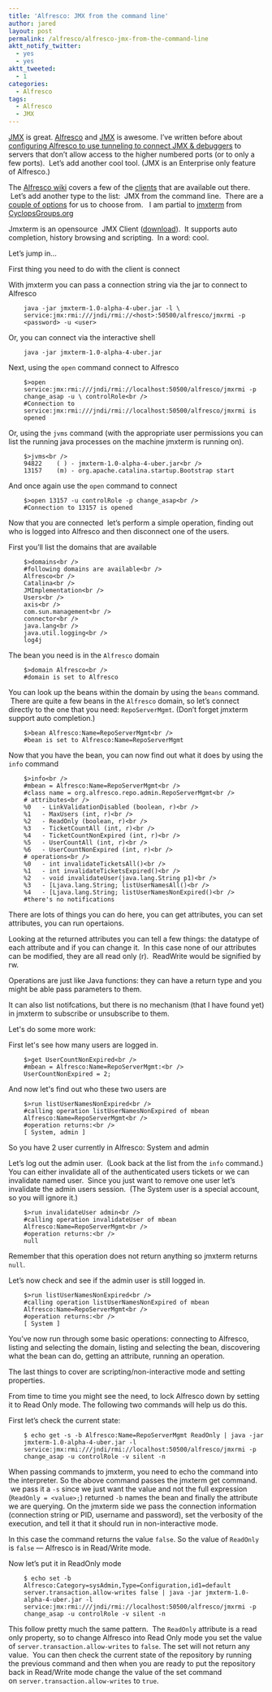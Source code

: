 ```yaml
---
title: 'Alfresco: JMX from the command line'
author: jared
layout: post
permalink: /alfresco/alfresco-jmx-from-the-command-line
aktt_notify_twitter:
  - yes
  - yes
aktt_tweeted:
  - 1
categories:
  - Alfresco
tags:
  - Alfresco
  - JMX
---
```

[JMX][1] is great. [Alfresco][2] and [JMX][3] is awesome. I&#8217;ve written before about [configuring Alfresco to use tunneling to connect JMX & debuggers][4] to servers that don&#8217;t allow access to the higher numbered ports (or to only a few ports).  Let&#8217;s add another cool tool. (JMX is an Enterprise only feature of Alfresco.)

The [Alfresco wiki][5] covers a few of the [clients][6] that are available out there.  Let&#8217;s add another type to the list:  JMX from the command line.  There are a [couple of options][7] for us to choose from.   I am partial to j[mxterm][8] from [CyclopsGroups.org][9]

Jmxterm is an opensource  JMX Client ([download][10]).  It supports auto completion, history browsing and scripting.  In a word: cool.

Let&#8217;s jump in&#8230;

First thing you need to do with the client is connect

With jmxterm you can pass a connection string via the jar to connect to Alfresco

<p style="padding-left: 30px">
  <code>java -jar jmxterm-1.0-alpha-4-uber.jar -l \ service:jmx:rmi:///jndi/rmi://&lt;host&gt;:50500/alfresco/jmxrmi -p &lt;password&gt; -u &lt;user&gt;</code>
</p>

Or, you can connect via the interactive shell

<p style="padding-left: 30px">
  <code>java -jar jmxterm-1.0-alpha-4-uber.jar</code>
</p>

Next, using the `open` command connect to Alfresco

<p style="padding-left: 30px">
  <code>$&gt;open service:jmx:rmi:///jndi/rmi://localhost:50500/alfresco/jmxrmi -p change_asap -u \ controlRole&lt;br />
#Connection to service:jmx:rmi:///jndi/rmi://localhost:50500/alfresco/jmxrmi is opened</code>
</p>

Or, using the `jvms` command (with the appropriate user permissions you can list the running java processes on the machine jmxterm is running on).

<p style="padding-left: 30px">
  <code>$&gt;jvms&lt;br />
94822    ( ) - jmxterm-1.0-alpha-4-uber.jar&lt;br />
13157    (m) - org.apache.catalina.startup.Bootstrap start</code>
</p>

And once again use the `open` command to connect

<p style="padding-left: 30px">
  <code>$&gt;open 13157 -u controlRole -p change_asap&lt;br />
#Connection to 13157 is opened</code>
</p>

Now that you are connected  let&#8217;s perform a simple operation, finding out who is logged into Alfresco and then disconnect one of the users.

First you&#8217;ll list the domains that are available

<p style="padding-left: 30px">
  <code>$&gt;domains&lt;br />
#following domains are available&lt;br />
Alfresco&lt;br />
Catalina&lt;br />
JMImplementation&lt;br />
Users&lt;br />
axis&lt;br />
com.sun.management&lt;br />
connector&lt;br />
java.lang&lt;br />
java.util.logging&lt;br />
log4j</code>
</p>

The bean you need is in the `Alfresco` domain

<p style="padding-left: 30px">
  <code>$&gt;domain Alfresco&lt;br />
#domain is set to Alfresco</code>
</p>

You can look up the beans within the domain by using the `beans` command.  There are quite a few beans in the `Alfresco` domain, so let&#8217;s connect directly to the one that you need: `RepoServerMgmt`. (Don&#8217;t forget jmxterm support auto completion.)

<p style="padding-left: 30px">
  <code>$&gt;bean Alfresco:Name=RepoServerMgmt&lt;br />
#bean is set to Alfresco:Name=RepoServerMgmt</code>
</p>

Now that you have the bean, you can now find out what it does by using the `info` command

<p style="padding-left: 30px">
  <code>$&gt;info&lt;br />
#mbean = Alfresco:Name=RepoServerMgmt&lt;br />
#class name = org.alfresco.repo.admin.RepoServerMgmt&lt;br />
# attributes&lt;br />
%0   - LinkValidationDisabled (boolean, r)&lt;br />
%1   - MaxUsers (int, r)&lt;br />
%2   - ReadOnly (boolean, r)&lt;br />
%3   - TicketCountAll (int, r)&lt;br />
%4   - TicketCountNonExpired (int, r)&lt;br />
%5   - UserCountAll (int, r)&lt;br />
%6   - UserCountNonExpired (int, r)&lt;br />
# operations&lt;br />
%0   - int invalidateTicketsAll()&lt;br />
%1   - int invalidateTicketsExpired()&lt;br />
%2   - void invalidateUser(java.lang.String p1)&lt;br />
%3   - [Ljava.lang.String; listUserNamesAll()&lt;br />
%4   - [Ljava.lang.String; listUserNamesNonExpired()&lt;br />
#there's no notifications</code>
</p>

There are lots of things you can do here, you can get attributes, you can set attributes, you can run opertaions.

Looking at the returned attributes you can tell a few things: the datatype of each attribute and if you can change it.  In this case none of our attributes can be modified, they are all read only (r).  ReadWrite would be signified by rw.

Operations are just like Java functions: they can have a return type and you might be able pass parameters to them.

It can also list notifcations, but there is no mechanism (that I have found yet) in jmxterm to subscribe or unsubscribe to them.

Let's do some more work:

First let's see how many users are logged in.

<p style="padding-left: 30px">
  <code>$&gt;get UserCountNonExpired&lt;br />
#mbean = Alfresco:Name=RepoServerMgmt:&lt;br />
UserCountNonExpired = 2;</code>
</p>

And now let's find out who these two users are

<p style="padding-left: 30px">
  <code>$&gt;run listUserNamesNonExpired&lt;br />
#calling operation listUserNamesNonExpired of mbean Alfresco:Name=RepoServerMgmt&lt;br />
#operation returns:&lt;br />
[ System, admin ]</code>
</p>

So you have 2 user currently in Alfresco: System and admin

Let&#8217;s log out the admin user.  (Look back at the list from the `info` command.) You can either invalidate all of the authenticated users tickets or we can invalidate named user.  Since you just want to remove one user let&#8217;s invalidate the admin users session.  (The System user is a special account, so you will ignore it.)

<p style="padding-left: 30px">
  <code>$&gt;run invalidateUser admin&lt;br />
#calling operation invalidateUser of mbean Alfresco:Name=RepoServerMgmt&lt;br />
#operation returns:&lt;br />
null</code>
</p>

Remember that this operation does not return anything so jmxterm returns `null`.

Let&#8217;s now check and see if the admin user is still logged in.

<p style="padding-left: 30px">
  <code>$&gt;run listUserNamesNonExpired&lt;br />
#calling operation listUserNamesNonExpired of mbean Alfresco:Name=RepoServerMgmt&lt;br />
#operation returns:&lt;br />
[ System ]</code>
</p>

You&#8217;ve now run through some basic operations: connecting to Alfresco, listing and selecting the domain, listing and selecting the bean, discovering what the bean can do, getting an attribute, running an operation.

The last things to cover are scripting/non-interactive mode and setting properties.

From time to time you might see the need, to lock Alfresco down by setting it to Read Only mode. The following two commands will help us do this.

First let&#8217;s check the current state:

<p style="padding-left: 30px">
  <code>$ echo get -s -b Alfresco:Name=RepoServerMgmt ReadOnly | java -jar jmxterm-1.0-alpha-4-uber.jar -l service:jmx:rmi:///jndi/rmi://localhost:50500/alfresco/jmxrmi -p change_asap -u controlRole -v silent -n</code>
</p>

When passing commands to jmxterm, you need to echo the command into the interpreter. So the above command passes the jmxterm get command.  we pass it a `-s` since we just want the value and not the full expression (`ReadOnly = <value>;`) returned `-b` names the bean and finally the attribute we are querying. On the jmxterm side we pass the connection information (connection string or PID, username and password), set the verbosity of the execution, and tell it that it should run in non-interactive mode.

In this case the command returns the value `false`. So the value of `ReadOnly` is `false` &#8212; Alfresco is in Read/Write mode.

Now let&#8217;s put it in ReadOnly mode

<p style="padding-left: 30px">
  <code>$ echo set -b Alfresco:Category=sysAdmin,Type=Configuration,id1=default server.transaction.allow-writes false | java -jar jmxterm-1.0-alpha-4-uber.jar -l service:jmx:rmi:///jndi/rmi://localhost:50500/alfresco/jmxrmi -p change_asap -u controlRole -v silent -n</code>
</p>

This follow pretty much the same pattern.  The `ReadOnly` attribute is a read only property, so to change Alfresco into Read Only mode you set the value of `server.transaction.allow-writes` to `false`. The set will not return any value.  You can then check the current state of the repository by running the previous command and then when you are ready to put the repository back in Read/Write mode change the value of the set command on `server.transaction.allow-writes` to `true`.

 [1]: http://java.sun.com/javase/6/docs/technotes/guides/jmx/index.html
 [2]: http://www.alfresco.com
 [3]: http://wiki.alfresco.com/wiki/JMX
 [4]: http://jared.ottleys.net/alfresco/tunneling-debug-and-jmx-for-alfresco
 [5]: http://wiki.alfresco.com
 [6]: http://wiki.alfresco.com/wiki/JMX#Connecting_through_JMX_Consoles_.2F_JSR-160
 [7]: http://www.google.com/search?sourceid=chrome&ie=UTF-8&q=jmx+command+line
 [8]: http://www.cyclopsgroup.org/projects/jmxterm/index.html
 [9]: http://www.cyclopsgroup.org/
 [10]: http://sourceforge.net/projects/cyclops-group/files/jmxterm/